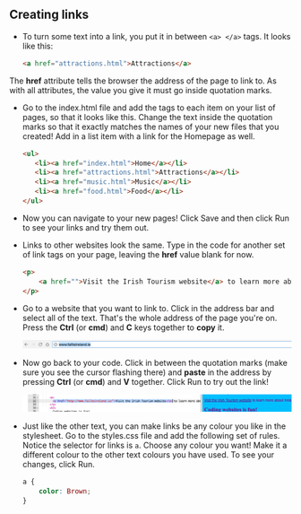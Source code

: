 ## Creating links

- To turn some text into a link, you put it in between `<a> </a>` tags. It looks like this: 
    ```html
    <a href="attractions.html">Attractions</a>
    ```

 The **href** attribute tells the browser the address of the page to link to. As with all attributes, the value you give it must go inside quotation marks.

- Go to the index.html file and add the tags to each item on your list of pages, so that it looks like this. Change the text inside the quotation marks so that it exactly matches the names of your new files that you created! Add in a list item with a link for the Homepage as well.

   ```html
   <ul>
      <li><a href="index.html">Home</a></li>
      <li><a href="attractions.html">Attractions</a></li>
      <li><a href="music.html">Music</a></li>
      <li><a href="food.html">Food</a></li>
   </ul>
   ```

- Now you can navigate to your new pages! Click Save and then click Run to see your links and try them out.

- Links to other websites look the same. Type in the code for another set of link tags on your page, leaving the **href** value blank for now. 
    ```html
    <p>
        <a href="">Visit the Irish Tourism website</a> to learn more about Ireland!
    </p>
    ```

- Go to a website that you want to link to. Click in the address bar and select all of the text. That's the whole address of the page you're on. Press the **Ctrl** \(or **cmd**\) and **C** keys together to **copy** it. 

    ![URL in address bar](images/AddressBarURL.png)

- Now go back to your code. Click in between the quotation marks \(make sure you see the cursor flashing there\) and **paste** in the address by pressing **Ctrl** \(or **cmd**\) and **V** together. Click Run to try out the link! 

    ![Link tag](images/LinkTagWithURL.png)

- Just like the other text, you can make links be any colour you like in the stylesheet. Go to the styles.css file and add the following set of rules. Notice the selector for links is `a`. Choose any colour you want! Make it a different colour to the other text colours you have used. To see your changes, click Run.

    ```css
    a {
        color: Brown;
    }
    ```